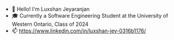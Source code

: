 - 👋 Hello! I'm Luxshan Jeyaranjan
- 🎓 Currently a Software Engineering Student at the University of Western Ontario, Class of 2024
- 📫 https://www.linkedin.com/in/luxshan-jey-0316b1176/

<!---
luxshanjey1/luxshanjey1 is a ✨ special ✨ repository because its `README.md` (this file) appears on your GitHub profile.
You can click the Preview link to take a look at your changes.
--->

